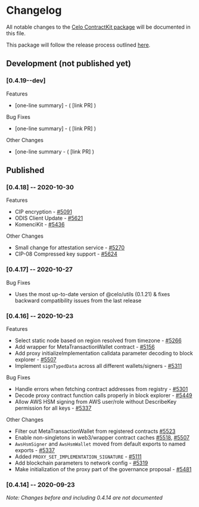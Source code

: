 # Changelog
All notable changes to the [Celo ContractKit package](https://www.npmjs.com/package/@celo/contractkit) will be documented in this file. 

This package will follow the release process outlined [here](https://docs.celo.org/community/release-process).


## Development (not published yet)
### **[0.4.19--dev]**
Features
- [one-line summary] - ( [link PR] )

Bug Fixes
- [one-line summary] - ( [link PR] )

Other Changes
- [one-line summary - ( [link PR] )

## Published

### **[0.4.18]** -- 2020-10-30
Features
- CIP encryption - [#5091](https://github.com/celo-org/celo-monorepo/pull/5091)
- ODIS Client Update - [#5621](https://github.com/celo-org/celo-monorepo/pull/5621)
- KomenciKit - [#5436](https://github.com/celo-org/celo-monorepo/pull/5436)

Other Changes
- Small change for attestation service - [#5270](https://github.com/celo-org/celo-monorepo/pull/5270)
- CIP-08 Compressed key support - [#5624](https://github.com/celo-org/celo-monorepo/pull/5624)

### **[0.4.17]** -- 2020-10-27
Bug Fixes
- Uses the most up-to-date version of @celo/utils (0.1.21) & fixes backward compatibility issues from the last release

### **[0.4.16]** -- 2020-10-23
Features
- Select static node based on region resolved from timezone - [#5266](https://github.com/celo-org/celo-monorepo/pull/5266)
- Add wrapper for MetaTransactionWallet contract - [#5156](https://github.com/celo-org/celo-monorepo/pull/5156)
- Add proxy initializeImplementation calldata parameter decoding to block explorer - [#5507](https://github.com/celo-org/celo-monorepo/pull/5507)
- Implement `signTypedData` across all different wallets/signers - [#5311](https://github.com/celo-org/celo-monorepo/pull/5311)

Bug Fixes
- Handle errors when fetching contract addresses from registry - [#5301](https://github.com/celo-org/celo-monorepo/pull/5301)
- Decode proxy contract function calls properly in block explorer - [#5449](https://github.com/celo-org/celo-monorepo/pull/5449)
- Allow AWS HSM signing from AWS user/role without DescribeKey permission for all keys - [#5337](https://github.com/celo-org/celo-monorepo/pull/5337)

Other Changes
- Filter out MetaTransactionWallet from registered contracts [#5523](https://github.com/celo-org/celo-monorepo/pull/5523)
- Enable non-singletons in web3/wrapper contract caches [#5518](https://github.com/celo-org/celo-monorepo/pull/5518), [#5507](https://github.com/celo-org/celo-monorepo/pull/5507)
- `AwsHsmSigner` and `AwsHsmWallet` moved from default exports to named exports - [#5337](https://github.com/celo-org/celo-monorepo/pull/5337)
- Added `PROXY_SET_IMPLEMENTATION_SIGNATURE` - [#5111](https://github.com/celo-org/celo-monorepo/pull/5111)
- Add blockchain parameters to network config - [#5319](https://github.com/celo-org/celo-monorepo/pull/5319)
- Make initialization of the proxy part of the governance proposal - [#5481](https://github.com/celo-org/celo-monorepo/pull/5481)

### **[0.4.14]** -- 2020-09-23
_Note: Changes before and including 0.4.14 are not documented_
